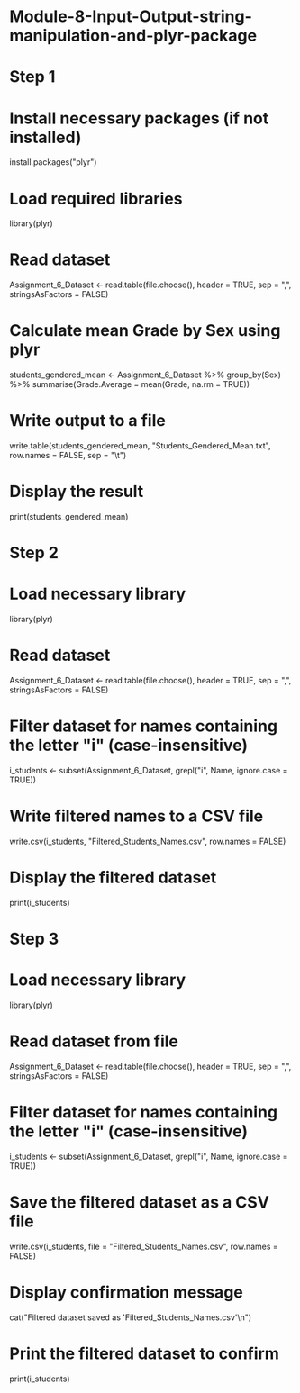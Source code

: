 # Module-8-Input-Output-string-manipulation-and-plyr-package
# Step 1
# Install necessary packages (if not installed)
install.packages("plyr")

# Load required libraries
library(plyr)

# Read dataset
Assignment_6_Dataset <- read.table(file.choose(), header = TRUE, sep = ",", stringsAsFactors = FALSE)

# Calculate mean Grade by Sex using plyr
students_gendered_mean <- Assignment_6_Dataset %>%
  group_by(Sex) %>%
  summarise(Grade.Average = mean(Grade, na.rm = TRUE))

# Write output to a file
write.table(students_gendered_mean, "Students_Gendered_Mean.txt", row.names = FALSE, sep = "\t")

# Display the result
print(students_gendered_mean)

# Step 2
# Load necessary library
library(plyr)

# Read dataset
Assignment_6_Dataset <- read.table(file.choose(), header = TRUE, sep = ",", stringsAsFactors = FALSE)

# Filter dataset for names containing the letter "i" (case-insensitive)
i_students <- subset(Assignment_6_Dataset, grepl("i", Name, ignore.case = TRUE))

# Write filtered names to a CSV file
write.csv(i_students, "Filtered_Students_Names.csv", row.names = FALSE)

# Display the filtered dataset
print(i_students)

# Step 3
# Load necessary library
library(plyr)

# Read dataset from file
Assignment_6_Dataset <- read.table(file.choose(), header = TRUE, sep = ",", stringsAsFactors = FALSE)

# Filter dataset for names containing the letter "i" (case-insensitive)
i_students <- subset(Assignment_6_Dataset, grepl("i", Name, ignore.case = TRUE))

# Save the filtered dataset as a CSV file
write.csv(i_students, file = "Filtered_Students_Names.csv", row.names = FALSE)

# Display confirmation message
cat("Filtered dataset saved as 'Filtered_Students_Names.csv'\n")

# Print the filtered dataset to confirm
print(i_students)
